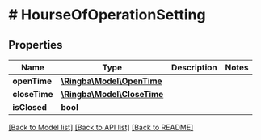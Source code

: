 # # HourseOfOperationSetting

## Properties

Name | Type | Description | Notes
------------ | ------------- | ------------- | -------------
**openTime** | [**\Ringba\Model\OpenTime**](OpenTime.md) |  |
**closeTime** | [**\Ringba\Model\CloseTime**](CloseTime.md) |  |
**isClosed** | **bool** |  |

[[Back to Model list]](../../README.md#models) [[Back to API list]](../../README.md#endpoints) [[Back to README]](../../README.md)
